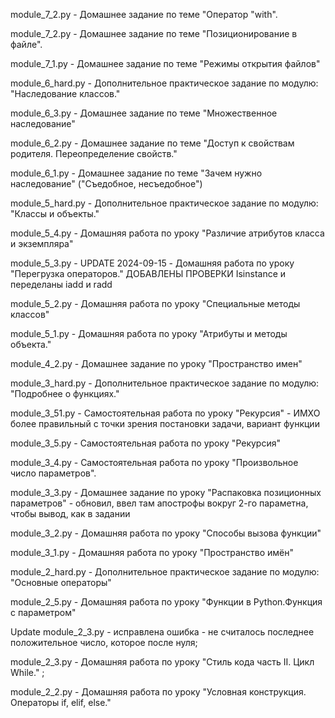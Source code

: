module_7_2.py - Домашнее задание по теме "Оператор "with".

module_7_2.py - Домашнее задание по теме "Позиционирование в файле".

module_7_1.py - Домашнее задание по теме "Режимы открытия файлов"

module_6_hard.py - Дополнительное практическое задание по модулю: "Наследование классов."

module_6_3.py - Домашнее задание по теме  "Множественное наследование"

module_6_2.py - Домашнее задание по теме "Доступ к свойствам родителя. Переопределение свойств."

module_6_1.py - Домашнее задание по теме "Зачем нужно наследование" ("Съедобное, несъедобное")

module_5_hard.py - Дополнительное практическое задание по модулю: "Классы и объекты."

module_5_4.py - Домашняя работа  по уроку "Различие атрибутов класса и экземпляра"

module_5_3.py - UPDATE 2024-09-15 - Домашняя работа  по уроку "Перегрузка операторов." ДОБАВЛЕНЫ ПРОВЕРКИ Isinstance и переделаны iadd и radd

module_5_2.py - Домашняя работа  по уроку "Специальные методы классов"

module_5_1.py  - Домашняя работа по уроку "Атрибуты и методы объекта."

module_4_2.py - Домашнее задание по уроку "Пространство имен"

module_3_hard.py - Дополнительное практическое задание по модулю: "Подробнее о функциях."

module_3_51.py - Самостоятельная работа по уроку "Рекурсия" - ИМХО более правильный с точки зрения постановки задачи, вариант функции

module_3_5.py - Самостоятельная работа по уроку "Рекурсия"

module_3_4.py - Самостоятельная работа по уроку "Произвольное число параметров".

module_3_3.py - Домашнее задание по уроку "Распаковка позиционных параметров" - обновил, ввел там апострофы вокруг 2-го параметна, чтобы вывод, как в задании

module_3_2.py - Домашняя работа по уроку "Способы вызова функции"

module_3_1.py - Домашняя работа по уроку "Пространство имён"

module_2_hard.py  - Дополнительное практическое задание по модулю: "Основные операторы"

module_2_5.py - Домашняя работа по уроку "Функции в Python.Функция с параметром"

Update module_2_3.py - исправлена ошибка - не считалось последнее положительное число, которое после нуля;

module_2_3.py - Домашняя работа по уроку "Стиль кода часть II. Цикл While." ;

module_2_2.py - Домашняя работа по уроку "Условная конструкция. Операторы if, elif, else."
